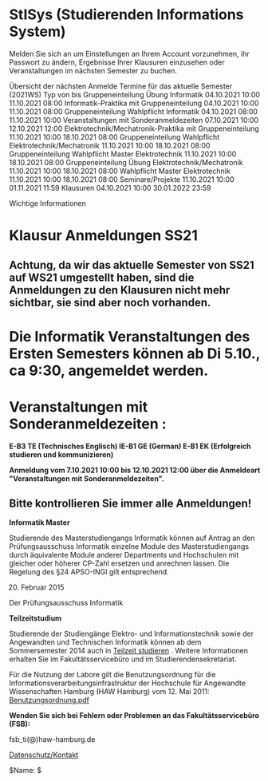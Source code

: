 # StISys (Studierenden Informations System)
Melden Sie sich an um Einstellungen an Ihrem Account vorzunehmen, ihr Passwort zu ändern, Ergebnisse Ihrer Klausuren einzusehen oder Veranstaltungen im nächsten Semester zu buchen.

Übersicht der nächsten Anmelde Termine für das aktuelle Semester (2021WS)
Typ
von
bis
Gruppeneinteilung Übung Informatik
04.10.2021 10:00
11.10.2021 08:00
Informatik-Praktika mit Gruppeneinteilung
04.10.2021 10:00
11.10.2021 08:00
Gruppeneinteilung Wahlpflicht Informatik
04.10.2021 08:00
11.10.2021 10:00
Veranstaltungen mit Sonderanmeldezeiten
07.10.2021 10:00
12.10.2021 12:00
Elektrotechnik/Mechatronik-Praktika mit Gruppeneinteilung
11.10.2021 10:00
18.10.2021 08:00
Gruppeneinteilung Wahlpflicht Elektrotechnik/Mechatronik
11.10.2021 10:00
18.10.2021 08:00
Gruppeneinteilung Wahlpflicht Master Elektrotechnik
11.10.2021 10:00
18.10.2021 08:00
Gruppeneinteilung Übung Elektrotechnik/Mechatronik
11.10.2021 10:00
18.10.2021 08:00
Wahlpflicht Master Elektrotechnik
11.10.2021 10:00
18.10.2021 08:00
Seminare/Projekte
11.10.2021 10:00
01.11.2021 11:59
Klausuren
04.10.2021 10:00
30.01.2022 23:59

Wichtige Informationen

# **Klausur Anmeldungen SS21**

## Achtung, da wir das aktuelle Semester von SS21 auf WS21 umgestellt haben, sind die Anmeldungen zu den Klausuren nicht mehr sichtbar, sie sind aber noch vorhanden.

# **Die Informatik Veranstaltungen des Ersten Semesters können ab Di 5.10., ca 9:30, angemeldet werden.**

# **Veranstaltungen mit Sonderanmeldezeiten :**

**E-B3 TE  (Technisches Englisch) IE-B1 GE (German) E-B1 EK (Erfolgreich studieren und kommunizieren)**

**Anmeldung vom 7.10.2021 10:00  bis 12.10.2021 12:00 über die Anmeldeart "Veranstaltungen mit Sonderanmeldezeiten".**

## **Bitte kontrollieren Sie immer alle Anmeldungen!**

**Informatik Master**

Studierende des Masterstudiengangs Informatik können auf Antrag an den Prüfungsausschuss Informatik einzelne Module des Masterstudiengangs durch äquivalente Module anderer Departments und Hochschulen mit gleicher oder höherer CP-Zahl ersetzen und anrechnen lassen. Die Regelung des §24 APSO-INGI gilt entsprechend.

20. Februar 2015

Der Prüfungsausschuss Informatik

**Teilzeitstudium**

Studierende der Studiengänge Elektro- und Informationstechnik sowie der Angewandten und Technischen Informatik können ab dem Sommersemester 2014 auch in
[Teilzeit studieren](http://www.haw-hamburg.de/teilzeitstudium.html)
. Weitere Informationen erhalten Sie im Fakultätsservicebüro und im Studierendensekretariat.

Für die Nutzung der Labore gilt die Benutzungsordnung für die Informationsverarbeitungsinfrastruktur
der Hochschule für Angewandte Wissenschaften Hamburg
(HAW Hamburg)
vom 12. Mai 2011:
[Benutzungsordnung.pdf](http://www.haw-hamburg.de/fileadmin/user_upload/ITSC/pdf/Benutzerordnung.pdf)

**Wenden Sie sich bei Fehlern oder Problemen an das Fakultätsservicebüro (FSB):**

fsb_ti(@)haw-hamburg.de

[Datenschutz/Kontakt](/datenschutz.html)

$Name:  $
